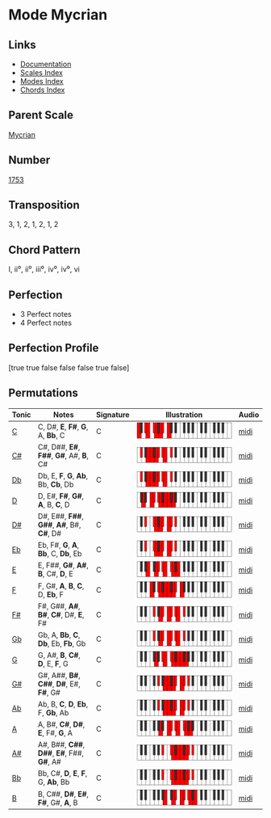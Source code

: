 # Mode Mycrian

## Links

- [Documentation](README.md)
- [Scales Index](Scales.md)
- [Modes Index](Modes.md)
- [Chords Index](Chords.md)

## Parent Scale

[Mycrian](ScaleMycrian.md)

## Number

[1753](https://ianring.com/musictheory/scales/1753)

## Transposition

3, 1, 2, 1, 2, 1, 2

## Chord Pattern

I, ii⁰, ii⁰, iii⁰, iv⁰, iv⁰, vi

## Perfection

- 3 Perfect notes
- 4 Perfect notes

## Perfection Profile

[true true false false false true false]

## Permutations

| Tonic | Notes | Signature | Illustration | Audio |
|-------|-------|-----------|--------------|-------|
| [C](ModeCNaturalMycrian.md) | C, D#, **E**, **F#**, **G**, A, **Bb**, C | C | ![CNaturalMycrian](ModeCNaturalMycrian.png) | [midi](https://github.com/edipermadi/music/blob/main/docs/ModeCNaturalMycrian.mid?raw=true) |
| [C#](ModeCSharpMycrian.md) | C#, D##, **E#**, **F##**, **G#**, A#, **B**, C# | C | ![CSharpMycrian](ModeCSharpMycrian.png) | [midi](https://github.com/edipermadi/music/blob/main/docs/ModeCSharpMycrian.mid?raw=true) |
| [Db](ModeDFlatMycrian.md) | Db, E, **F**, **G**, **Ab**, Bb, **Cb**, Db | C | ![DFlatMycrian](ModeDFlatMycrian.png) | [midi](https://github.com/edipermadi/music/blob/main/docs/ModeDFlatMycrian.mid?raw=true) |
| [D](ModeDNaturalMycrian.md) | D, E#, **F#**, **G#**, **A**, B, **C**, D | C | ![DNaturalMycrian](ModeDNaturalMycrian.png) | [midi](https://github.com/edipermadi/music/blob/main/docs/ModeDNaturalMycrian.mid?raw=true) |
| [D#](ModeDSharpMycrian.md) | D#, E##, **F##**, **G##**, **A#**, B#, **C#**, D# | C | ![DSharpMycrian](ModeDSharpMycrian.png) | [midi](https://github.com/edipermadi/music/blob/main/docs/ModeDSharpMycrian.mid?raw=true) |
| [Eb](ModeEFlatMycrian.md) | Eb, F#, **G**, **A**, **Bb**, C, **Db**, Eb | C | ![EFlatMycrian](ModeEFlatMycrian.png) | [midi](https://github.com/edipermadi/music/blob/main/docs/ModeEFlatMycrian.mid?raw=true) |
| [E](ModeENaturalMycrian.md) | E, F##, **G#**, **A#**, **B**, C#, **D**, E | C | ![ENaturalMycrian](ModeENaturalMycrian.png) | [midi](https://github.com/edipermadi/music/blob/main/docs/ModeENaturalMycrian.mid?raw=true) |
| [F](ModeFNaturalMycrian.md) | F, G#, **A**, **B**, **C**, D, **Eb**, F | C | ![FNaturalMycrian](ModeFNaturalMycrian.png) | [midi](https://github.com/edipermadi/music/blob/main/docs/ModeFNaturalMycrian.mid?raw=true) |
| [F#](ModeFSharpMycrian.md) | F#, G##, **A#**, **B#**, **C#**, D#, **E**, F# | C | ![FSharpMycrian](ModeFSharpMycrian.png) | [midi](https://github.com/edipermadi/music/blob/main/docs/ModeFSharpMycrian.mid?raw=true) |
| [Gb](ModeGFlatMycrian.md) | Gb, A, **Bb**, **C**, **Db**, Eb, **Fb**, Gb | C | ![GFlatMycrian](ModeGFlatMycrian.png) | [midi](https://github.com/edipermadi/music/blob/main/docs/ModeGFlatMycrian.mid?raw=true) |
| [G](ModeGNaturalMycrian.md) | G, A#, **B**, **C#**, **D**, E, **F**, G | C | ![GNaturalMycrian](ModeGNaturalMycrian.png) | [midi](https://github.com/edipermadi/music/blob/main/docs/ModeGNaturalMycrian.mid?raw=true) |
| [G#](ModeGSharpMycrian.md) | G#, A##, **B#**, **C##**, **D#**, E#, **F#**, G# | C | ![GSharpMycrian](ModeGSharpMycrian.png) | [midi](https://github.com/edipermadi/music/blob/main/docs/ModeGSharpMycrian.mid?raw=true) |
| [Ab](ModeAFlatMycrian.md) | Ab, B, **C**, **D**, **Eb**, F, **Gb**, Ab | C | ![AFlatMycrian](ModeAFlatMycrian.png) | [midi](https://github.com/edipermadi/music/blob/main/docs/ModeAFlatMycrian.mid?raw=true) |
| [A](ModeANaturalMycrian.md) | A, B#, **C#**, **D#**, **E**, F#, **G**, A | C | ![ANaturalMycrian](ModeANaturalMycrian.png) | [midi](https://github.com/edipermadi/music/blob/main/docs/ModeANaturalMycrian.mid?raw=true) |
| [A#](ModeASharpMycrian.md) | A#, B##, **C##**, **D##**, **E#**, F##, **G#**, A# | C | ![ASharpMycrian](ModeASharpMycrian.png) | [midi](https://github.com/edipermadi/music/blob/main/docs/ModeASharpMycrian.mid?raw=true) |
| [Bb](ModeBFlatMycrian.md) | Bb, C#, **D**, **E**, **F**, G, **Ab**, Bb | C | ![BFlatMycrian](ModeBFlatMycrian.png) | [midi](https://github.com/edipermadi/music/blob/main/docs/ModeBFlatMycrian.mid?raw=true) |
| [B](ModeBNaturalMycrian.md) | B, C##, **D#**, **E#**, **F#**, G#, **A**, B | C | ![BNaturalMycrian](ModeBNaturalMycrian.png) | [midi](https://github.com/edipermadi/music/blob/main/docs/ModeBNaturalMycrian.mid?raw=true) |
